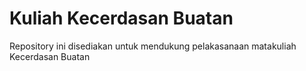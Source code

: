 # Kuliah Kecerdasan Buatan
Repository ini disediakan untuk mendukung pelakasanaan matakuliah Kecerdasan Buatan
